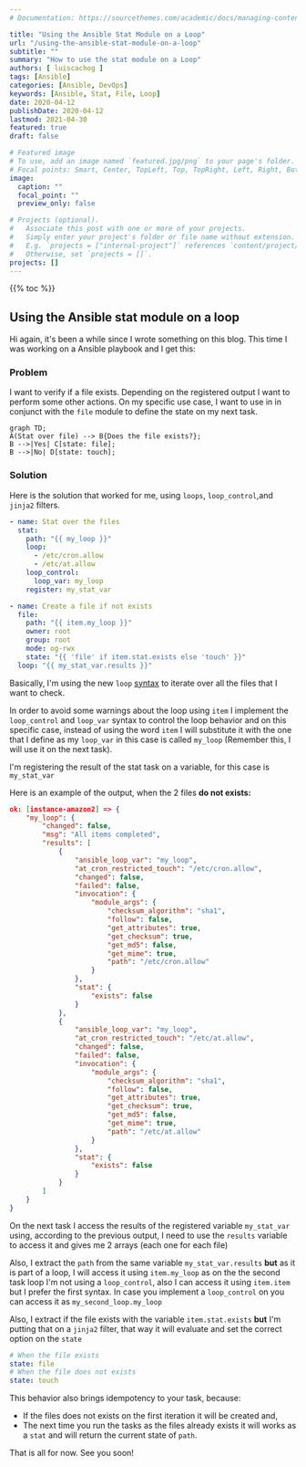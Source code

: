```yaml
---
# Documentation: https://sourcethemes.com/academic/docs/managing-content/

title: "Using the Ansible Stat Module on a Loop"
url: "/using-the-ansible-stat-module-on-a-loop"
subtitle: ""
summary: "How to use the stat module on a Loop"
authors: [ luiscachog ]
tags: [Ansible]
categories: [Ansible, DevOps]
keywords: [Ansible, Stat, File, Loop]
date: 2020-04-12
publishDate: 2020-04-12
lastmod: 2021-04-30
featured: true
draft: false

# Featured image
# To use, add an image named `featured.jpg/png` to your page's folder.
# Focal points: Smart, Center, TopLeft, Top, TopRight, Left, Right, BottomLeft, Bottom, BottomRight.
image:
  caption: ""
  focal_point: ""
  preview_only: false

# Projects (optional).
#   Associate this post with one or more of your projects.
#   Simply enter your project's folder or file name without extension.
#   E.g. `projects = ["internal-project"]` references `content/project/deep-learning/index.md`.
#   Otherwise, set `projects = []`.
projects: []
---
```


{{% toc %}}

## Using the Ansible stat module on a loop

Hi again, it's been a while since I wrote something on this blog.
This time I was working on a Ansible playbook and I get this:

### Problem

I want to verify if a file exists. Depending on the registered output I want to perform some other actions.
On my specific use case, I want to use in in conjunct with the `file` module to define the state on my next task.

```mermaid
graph TD;
A(Stat over file) --> B{Does the file exists?};
B -->|Yes| C[state: file];
B -->|No| D[state: touch];
```

### Solution

Here is the solution that worked for me, using `loops`, `loop_control`,and `jinja2` filters.

```yaml
- name: Stat over the files
  stat:
    path: "{{ my_loop }}"
    loop:
      - /etc/cron.allow
      - /etc/at.allow
    loop_control:
      loop_var: my_loop
    register: my_stat_var

- name: Create a file if not exists
  file:
    path: "{{ item.my_loop }}"
    owner: root
    group: root
    mode: og-rwx
    state: "{{ 'file' if item.stat.exists else 'touch' }}"
  loop: "{{ my_stat_var.results }}"
```

Basically, I'm using the new `loop` [syntax](https://docs.ansible.com/ansible/latest/user_guide/playbooks_loops.html) to iterate over all the files that I want to check.

In order to avoid some warnings about the loop using `item` I implement the `loop_control` and `loop_var` syntax to control the loop behavior and on this specific case,
instead of using the word `item` I will substitute it with the one that I define as my `loop_var` in this case is called `my_loop` (Remember this, I will use it on the next task).

I'm registering the result of the stat task on a variable, for this case is `my_stat_var`

Here is an example of the output, when the 2 files **do not exists:**

```json
ok: [instance-amazon2] => {
    "my_loop": {
        "changed": false,
        "msg": "All items completed",
        "results": [
            {
                "ansible_loop_var": "my_loop",
                "at_cron_restricted_touch": "/etc/cron.allow",
                "changed": false,
                "failed": false,
                "invocation": {
                    "module_args": {
                        "checksum_algorithm": "sha1",
                        "follow": false,
                        "get_attributes": true,
                        "get_checksum": true,
                        "get_md5": false,
                        "get_mime": true,
                        "path": "/etc/cron.allow"
                    }
                },
                "stat": {
                    "exists": false
                }
            },
            {
                "ansible_loop_var": "my_loop",
                "at_cron_restricted_touch": "/etc/at.allow",
                "changed": false,
                "failed": false,
                "invocation": {
                    "module_args": {
                        "checksum_algorithm": "sha1",
                        "follow": false,
                        "get_attributes": true,
                        "get_checksum": true,
                        "get_md5": false,
                        "get_mime": true,
                        "path": "/etc/at.allow"
                    }
                },
                "stat": {
                    "exists": false
                }
            }
        ]
    }
}
```

On the next task I access the results of the registered variable `my_stat_var` using, according to the previous output,
I need to use the `results` variable to access it and gives me 2 arrays (each one for each file)

Also, I extract the `path` from the same variable `my_stat_var.results` **but** as it is part of a loop,
I will access it using `item.my_loop` as on the the second task loop I'm not using a `loop_control`,
also I can access it using `item.item` but I prefer the first syntax.
In case you implement a `loop_control` on you can access it as `my_second_loop.my_loop`

Also, I extract if the file exists with the variable `item.stat.exists` **but** I'm putting that on a `jinja2` filter, that way it will evaluate and set the correct option on the `state`

```yaml
# When the file exists
state: file
# When the file does not exists
state: touch
```

This behavior also brings idempotency to your task, because:

- If the files does not exists on the first iteration it will be created and,
- The next time you run the tasks as the files already exists it will works as a `stat` and will return the current state of `path`.

That is all for now. See you soon!
